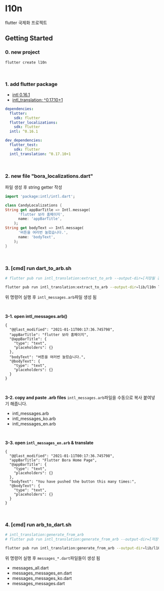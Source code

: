 # l10n

flutter 국제화 프로젝트

## Getting Started

### 0. new project 
```
flutter create l10n
```

</br>

### 1. add flutter package 
* [intl 0.16.1](https://pub.dev/packages/intl/install) 
* [intl_translation: ^0.17.10+1](https://pub.dev/packages/intl_translation/install)
```yaml
dependencies:
  flutter:
    sdk: flutter
  flutter_localizations:
    sdk: flutter
  intl: ^0.16.1

dev_dependencies:
  flutter_test:
    sdk: flutter
  intl_translation: ^0.17.10+1
  ```

</br>

### 2. new file "bora_localizations.dart"  
파일 생성 후 string getter 작성
```dart
import 'package:intl/intl.dart';

class CandyLocalizations {
String get appBarTitle => Intl.message(
      'flutter 보라 홈페이지',
      name: 'appBarTitle',
    );
String get bodyText => Intl.message(
      '버튼을 여러번 눌렀습니다.',
      name: 'bodyText',
    );
}
```

</br>

### 3. [cmd] run dart_to_arb.sh
```sh
# flutter pub run intl_translation:extract_to_arb --output-dir=[저장될 경로] [arb를 추출할 dart 파일]

flutter pub run intl_translation:extract_to_arb --output-dir=lib/l10n lib/l10n/bora_localizations.dart
``` 

위 명령어 실행 후 `intl_messages.arb`파일 생성 됨

</br>

**3-1. open intl_messages.arb()**
```arb
{
  "@@last_modified": "2021-01-11T00:17:36.745798",
  "appBarTitle": "flutter 보라 홈페이지",
  "@appBarTitle": {
    "type": "text",
    "placeholders": {}
  },
  "bodyText": "버튼을 여러번 눌렀습니다.",
  "@bodyText": {
    "type": "text",
    "placeholders": {}
  }
}
```

</br>

**3-2. copy and paste .arb files**
`intl_messages.arb`파일을 수동으로 복사 붙여넣기 해줍니다.
* intl_messages.arb
* intl_messages_ko.arb
* intl_messages_en.arb

</br>

**3-3. open `intl_messages_en.arb` & translate**
```arb
{
  "@@last_modified": "2021-01-11T00:17:36.745798",
  "appBarTitle": "Flutter Bora Home Page",
  "@appBarTitle": {
    "type": "text",
    "placeholders": {}
  },
  "bodyText": "You have pushed the button this many times:",
  "@bodyText": {
    "type": "text",
    "placeholders": {}
  }
}
```

</br>

### 4. [cmd] run arb_to_dart.sh
```sh
# intl_translation:generate_from_arb
# flutter pub run intl_translation:generate_from_arb --output-dir=[저장될 경로] --no-use-deferred-loading [arb를 추출했던 dart 파일] [번역된 arb 파일들]

flutter pub run intl_translation:generate_from_arb --output-dir=lib/l10n --no-use-deferred-loading lib/l10n/bora_localizations.dart lib/l10n/intl_*.arb
```

위 명령어 실행 후 `messages_*.dart`파일들이 생성 됨

* messages_all.dart
* messages_messages_en.dart
* messages_messages_ko.dart
* messages_messages.dart
